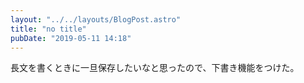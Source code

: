 ```yaml
---
layout: "../../layouts/BlogPost.astro"
title: "no title"
pubDate: "2019-05-11 14:18"
---
```

長文を書くときに一旦保存したいなと思ったので、下書き機能をつけた。
